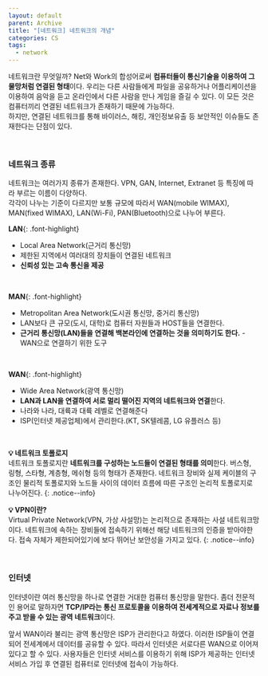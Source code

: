 ```yaml
---
layout: default
parent: Archive
title: "[네트워크] 네트워크의 개념"
categories: CS
tags:
  - network
---
```




네트워크란 무엇일까? Net와 Work의 합성어로써 **컴퓨터들이 통신기술을 이용하여 그물망처럼 연결된 형태**이다. 우리는 다른 사람들에게 파일을 공유하거나 어플리케이션을 이용하여 음악을 듣고 온라인에서 다른 사람을 만나 게임을 즐길 수 있다. 이 모든 것은 컴퓨터끼리 연결된 네트워크가 존재하기 때문에 가능하다.  
하지만, 연결된 네트워크를 통해 바이러스, 해킹, 개인정보유출 등 보안적인 이슈들도 존재한다는 단점이 있다. 

<br />  

### 네트워크 종류
네트워크는 여러가지 종류가 존재한다. VPN, GAN, Internet, Extranet 등 특징에 따라 부르는 이름이 다양하다.  
각각이 나누는 기준이 다르지만 보통 규모에 따라서 WAN(mobile WIMAX), MAN(fixed WIMAX), LAN(Wi-Fi), PAN(Bluetooth)으로 나누어 부른다.  

**LAN**{: .font-highlight}  
- Local Area Network(근거리 통신망)
- 제한된 지역에서 여러대의 장치들이 연결된 네트워크
- **신뢰성 있는 고속 통신을 제공**  

<br />  

**MAN**{: .font-highlight}  
- Metropolitan Area Network(도시권 통신망, 중거리 통신망)
- LAN보다 큰 규모(도시, 대학)로 컴퓨터 자원들과 HOST들을 연결한다. 
- **근거리 통신망(LAN)들을 연결해 백본라인에 연결하는 것을 의미하기도 한다.** - WAN으로 연결하기 위한 도구  

<br />  

**WAN**{: .font-highlight}  
- Wide Area Network(광역 통신망)
- **LAN과 LAN을 연결하여 서로 멀리 떨어진 지역의 네트워크와 연결**한다.
- 나라와 나라, 대륙과 대륙 레벨로 연결해준다
- ISP(인터넷 제공업체)에서 관리한다.(KT, SK텔레콤, LG 유플러스 등)

<br />  


**💡 네트워크 토폴로지**  
네트워크 토폴로지란 **네트워크를 구성하는 노드들이 연결된 형태를 의미**한다. 버스형, 링형, 스타형, 계층형, 메쉬형 등의 형태가 존재한다. 네트워크 장비와 실제 케이블의 구조인 물리적 토폴로지와 노드들 사이의 데이터 흐름에 따른 구조인 논리적 토폴로지로 나누어진다.
{: .notice--info}  


**💡 VPN이란?**  
Virtual Private Network(VPN, 가상 사설망)는 논리적으로 존재하는 사설 네트워크망이다. 네트워크에 속하는 장비들에 접속하기 위해선 해당 네트워크의 인증을 받아야한다. 접속 자체가 제한되어있기에 보다 뛰어난 보안성을 가지고 있다.
{: .notice--info}  

<br />  

### 인터넷
인터넷이란 여러 통신망을 하나로 연결한 거대한 컴퓨터 통신망을 말한다. 좀더 전문적인 용어로 말하자면 **TCP/IP라는 통신 프로토콜을 이용하여 전세계적으로 자료나 정보를 주고 받을 수 있는 광역 네트워크**이다.  

앞서 WAN이라 불리는 광역 통신망은 ISP가 관리한다고 하였다. 이러한 ISP들이 연결되어 전세계에서 데이터를 공유할 수 있다. 따라서 인터넷은 서로다른 WAN으로 이어져 있다고 할 수 있다. 사용자들은 인터넷 서비스를 이용하기 위해 ISP가 제공하는 인터넷 서비스 가입 후 연결된 컴퓨터로 인터넷에 접속이 가능하다.  